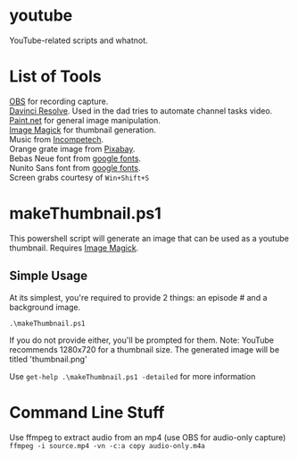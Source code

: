 # youtube
YouTube-related scripts and whatnot.

# List of Tools
[OBS](https://obsproject.com/) for recording capture.  
[Davinci Resolve](https://www.blackmagicdesign.com/products/davinciresolve/). Used in the dad tries to automate channel tasks video.  
[Paint.net](https://www.getpaint.net/) for general image manipulation.  
[Image Magick](https://imagemagick.org/) for thumbnail generation.  
Music from [Incompetech](https://incompetech.filmmusic.io).  
Orange grate image from [Pixabay]( https://pixabay.com/users/brett_hondow-49958/).  
Bebas Neue font from [google fonts](https://fonts.google.com/specimen/Bebas+Neue).  
Nunito Sans font from [google fonts](https://fonts.google.com/specimen/Nunito+Sans).  
Screen grabs courtesy of `Win+Shift+S`
  
# makeThumbnail.ps1
This powershell script will generate an image that can be used as a youtube thumbnail. Requires [Image Magick](https://imagemagick.org/).

## Simple Usage
At its simplest, you're required to provide 2 things: an episode # and a background image.  
  
`.\makeThumbnail.ps1`  
  
If you do not provide either, you'll be prompted for them. Note: YouTube recommends 1280x720 for a thumbnail size. The generated image will be titled 'thumbnail.png'  
  
Use `get-help .\makeThumbnail.ps1 -detailed` for more information

# Command Line Stuff
Use ffmpeg to extract audio from an mp4 (use OBS for audio-only capture) `ffmpeg -i source.mp4 -vn -c:a copy audio-only.m4a`  
